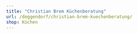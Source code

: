 ```yaml
---
title: "Christian Brem Küchenberatung"
url: /deggendorf/christian-brem-kuechenberatung/
shop: Küchen
---
```

